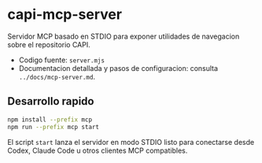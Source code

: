 # capi-mcp-server

Servidor MCP basado en STDIO para exponer utilidades de navegacion sobre el repositorio CAPI.

- Codigo fuente: `server.mjs`
- Documentacion detallada y pasos de configuracion: consulta `../docs/mcp-server.md`.

## Desarrollo rapido

```bash
npm install --prefix mcp
npm run --prefix mcp start
```

El script `start` lanza el servidor en modo STDIO listo para conectarse desde Codex, Claude Code u otros clientes MCP compatibles.
